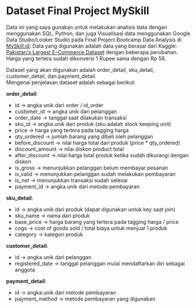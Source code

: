 # Dataset Final Project MySkill

Data ini yang saya gunakan untuk melakukan analisis data dengan menggunakan SQL, Python, dan juga Visualisasi data menggunakan Google Data Studio/Looker Studio pada Final Project Bootcamp Data Analysis di <a href='https://myskill.id'>MySkill.id</a>. Data yang digunakan adalah data yang berasal dari Kaggle: <a href='https://www.kaggle.com/datasets/zusmani/pakistans-largest-ecommerce-dataset'>Pakistan's Largest E-Commerce Dataset</a> dengan beberapa perubahan. Harga yang tertera sudah dikonversi 1 Rupee sama dengan Rp 58.

Dataset yang akan digunakan adalah order_detail, sku_detail, customer_detail, dan payment_detail.
<br>Mengenai penjelasan dataset adalah sebagai berikut:

**order_detail**:
* id 			→ angka unik dari order / id_order
* customer_id 		→ angka unik dari pelanggan 
* order_date 		→ tanggal saat dilakukan transaksi
* sku_id 			→ angka unik dari produk (sku adalah stock keeping unit)
* price			→ harga yang tertera pada tagging harga
* qty_ordered 		→ jumlah barang yang dibeli oleh pelanggan
* before_discount	→ nilai harga total dari produk (price * qty_ordered)
* discount_amount	→ nilai diskon product total
* after_discount		→ nilai harga total produk ketika sudah dikurangi dengan diskon
* is_gross 		→ menunjukkan pelanggan belum membayar pesanan
* is_valid		→ menunjukkan pelanggan sudah melakukan pembayaran
* is_net			→ menunjukkan transaksi sudah selesai 
* payment_id 		→ angka unik dari metode pembayaran

**sku_detail**:
* id 			→ angka unik dari produk (dapat digunakan untuk key saat join)
* sku_name 		→ nama dari produk
* base_price		→ harga barang yang tertera pada tagging harga / price
* cogs 			→ cost of goods sold / total biaya untuk menjual 1 produk
* category		→ kategori produk

**customer_detail**:
* id 			→ angka unik dari pelanggan 
* registered_date	→ tanggal pelanggan mulai mendaftarkan diri sebagai anggota

**payment_detail**:
* id			→ angka unik dari metode pembayaran
* payment_method	→ metode pembayaran yang digunakan
